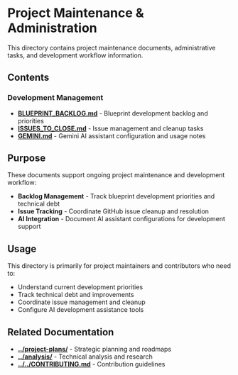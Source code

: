 # Project Maintenance & Administration

This directory contains project maintenance documents, administrative tasks, and development workflow information.

## Contents

### Development Management
- **[BLUEPRINT_BACKLOG.md](BLUEPRINT_BACKLOG.md)** - Blueprint development backlog and priorities
- **[ISSUES_TO_CLOSE.md](ISSUES_TO_CLOSE.md)** - Issue management and cleanup tasks
- **[GEMINI.md](GEMINI.md)** - Gemini AI assistant configuration and usage notes

## Purpose

These documents support ongoing project maintenance and development workflow:

- **Backlog Management** - Track blueprint development priorities and technical debt
- **Issue Tracking** - Coordinate GitHub issue cleanup and resolution
- **AI Integration** - Document AI assistant configurations for development support

## Usage

This directory is primarily for project maintainers and contributors who need to:

- Understand current development priorities
- Track technical debt and improvements
- Coordinate issue management and cleanup
- Configure AI development assistance tools

## Related Documentation

- **[../project-plans/](../project-plans/)** - Strategic planning and roadmaps
- **[../analysis/](../analysis/)** - Technical analysis and research
- **[../../CONTRIBUTING.md](../../CONTRIBUTING.md)** - Contribution guidelines